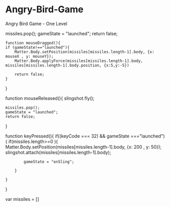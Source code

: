 # Angry-Bird-Game
Angry Bird Game - One Level 


missiles.pop();
    gameState = "launched";
    return false;


    function mouseDragged(){
    if (gameState!=="launched"){
        Matter.Body.setPosition(missiles[missiles.length-1].body, {x: mouseX , y: mouseY});
        Matter.Body.applyForce(missiles[missiles.length-1].body, missiles[missiles.length-1].body.position, {x:5,y:-5})
        
        return false;
    }
}

function mouseReleased(){
    slingshot.fly();
    
    missiles.pop();
    gameState = "launched";
    return false;
}


function keyPressed(){
    if((keyCode === 32) && gameState ==="launched"){
        if(missiles.length>=0 ){   
            Matter.Body.setPosition(missiles[missiles.length-1].body, {x: 200 , y: 50});         
            slingshot.attach(missiles[missiles.length-1].body);
            
            gameState = "onSling";
           
        }
        
    }
    
}




var missiles = []